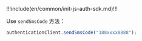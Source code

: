 !!!include(en/common/init-js-auth-sdk.md)!!!

Use `sendSmsCode` 方法：

```javascript
authenticationClient.sendSmsCode("188xxxx8888");
```

